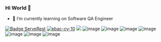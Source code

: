 ### Hi World 👋

- 🔭 I’m currently learning on Software QA Engineer

[![Badge ServeRest](https://img.shields.io/badge/API-ServeRest-green)](https://github.com/ServeRest/ServeRest/)
[![ebac-cy-10](https://img.shields.io/endpoint?url=https://dashboard.cypress.io/badge/simple/rtn1th/main&style=flat&logo=cypress)](https://dashboard.cypress.io/projects/rtn1th/runs)
<img src="https://img.shields.io/badge/GitHub-100000?style=for-the-badge&logo=github&logoColor=white" />
![image](https://img.shields.io/badge/GitLab-330F63?style=for-the-badge&logo=gitlab&logoColor=white)
![image](https://img.shields.io/badge/HTML-239120?style=for-the-badge&logo=html5&logoColor=white)
![image](https://img.shields.io/badge/CSS-239120?&style=for-the-badge&logo=css3&logoColor=white)
![image](https://img.shields.io/badge/JavaScript-F7DF1E?style=for-the-badge&logo=javascript&logoColor=black)
![image](https://img.shields.io/badge/Node.js-43853D?style=for-the-badge&logo=node.js&logoColor=white)
![image](https://img.shields.io/badge/Git-E34F26?style=for-the-badge&logo=git&logoColor=white)
![image](https://img.shields.io/badge/Windows-017AD7?style=for-the-badge&logo=windows&logoColor=white)
